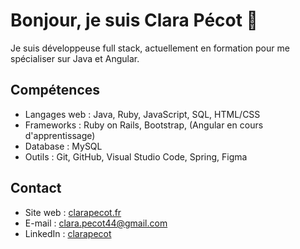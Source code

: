 # Bonjour, je suis Clara Pécot 👋

Je suis développeuse full stack, actuellement en formation pour me spécialiser sur Java et Angular.

## Compétences

- Langages web : Java, Ruby, JavaScript, SQL, HTML/CSS
- Frameworks : Ruby on Rails, Bootstrap, (Angular en cours d'apprentissage)
- Database : MySQL
- Outils : Git, GitHub, Visual Studio Code, Spring, Figma

## Contact

- Site web : [clarapecot.fr](https://www.clarapecot.fr/)
- E-mail : clara.pecot44@gmail.com
- LinkedIn : [clarapecot](https://www.linkedin.com/in/clarapecot/)


<!--
**ClaraP44/ClaraP44** is a ✨ _special_ ✨ repository because its `README.md` (this file) appears on your GitHub profile.

Here are some ideas to get you started:

- 🔭 I’m currently working on ...
- 🌱 I’m currently learning ...
- 👯 I’m looking to collaborate on ...
- 🤔 I’m looking for help with ...
- 💬 Ask me about ...
- 📫 How to reach me: ...
- 😄 Pronouns: ...
- ⚡ Fun fact: ...
-->
